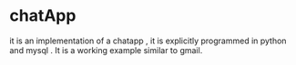 # chatApp
it is an implementation of a chatapp , it is explicitly programmed in python and mysql . It is a working example similar to gmail. 

